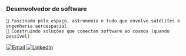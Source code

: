 <!-- ![sobre](https://github.com/Guilhermevang/Guilhermevang/blob/main/me.png) -->

### Desenvolvedor de software
```
🚀 Fascinado pelo espaço, astronomia e tudo que envolve satélites e engenharia aeroespacial
📡 Construindo soluções que conectam software ao cosmos (quando possível)
```

[![Email](https://img.shields.io/badge/-Email-D14836?style=flat&logo=gmail&logoColor=white)](mailto:guilhermlou@gmail.com)
[![LinkedIn](https://img.shields.io/badge/-LinkedIn-0077B5?style=flat&logo=linkedin&logoColor=white)](https://linkedin.com/in/guilhermevang)

<!--
<picture>
  <source media="(prefers-color-scheme: dark)" srcset="https://github-readme-stats.vercel.app/api/top-langs?username=guilhermevang&show_icons=true&locale=pt-br&layout=compact&theme=radical&hide_border=true" />
  <source media="(prefers-color-scheme: light)" srcset="https://github-readme-stats.vercel.app/api/top-langs?username=guilhermevang&show_icons=true&locale=pt-br&layout=compact" />
  <img align="left" src="" alt="guilhermevang" />
</picture>
-->

<!--
<picture>
  <source media="(prefers-color-scheme: dark)" srcset="https://raw.githubusercontent.com/Guilhermevang/Guilhermevang/output/github-contribution-grid-snake-dark.svg" />
  <source media="(prefers-color-scheme: light)" srcset="https://raw.githubusercontent.com/Guilhermevang/Guilhermevang/output/github-contribution-grid-snake.svg" />
  <img alt="github-snake" src="https://raw.githubusercontent.com/Guilhermevang/Guilhermevang/output/github-contribution-grid-snake.svg" />
</picture>
-->
